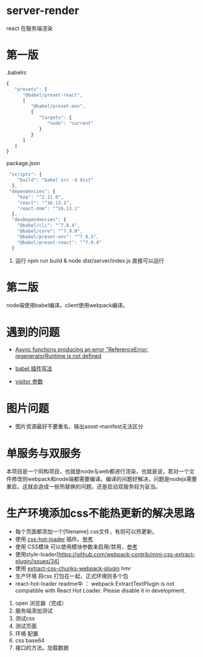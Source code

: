 # server-render
react 在服务端渲染

# 第一版
.babelrc
```js
{
   "presets": [
      "@babel/preset-react",
      [
         "@babel/preset-env",
         {
            "targets": {
               "node": "current"
            }
         }
      ]
   ]
}
```
package.json
```js
 "scripts": {
    "build": "babel src -d dist"
  },
 "dependencies": {
    "koa": "^2.11.0",
    "react": "^16.13.1",
    "react-dom": "^16.13.1"
  },
  "devDependencies": {
    "@babel/cli": "^7.8.4",
    "@babel/core": "^7.9.0",
    "@babel/preset-env": "^7.9.5",
    "@babel/preset-react": "^7.9.4"
  }
```
1. 运行 npm run build & node dist/server/index.js 直接可以运行

# 第二版
node端使用babel编译。client使用webpack编译。

# 遇到的问题
* [Async functions producing an error "ReferenceError: regeneratorRuntime is not defined](https://github.com/babel/babel/issues/5085)

* [babel 插件写法](https://github.com/thejameskyle/babel-handbook)
* [visitor 参数](https://github.com/babel/babel/blob/master/packages/babel-types/src/definitions/es2015.js)

# 图片问题
* 图片资源最好不要重名，输出asset-manifest无法区分

# 单服务与双服务
本项目是一个同构项目，也就是node与web都进行渲染，也就是说，若对一个文件修改则webpack和node端都需要编译。编译的问题好解决，问题是nodejs需要重启，这就会造成一些热替换的问题。还是启动双服务较为妥当。

# 生产环境添加css不能热更新的解决思路
* 每个页面都添加一个[filename].css文件，有则可以热更新。
* 使用 [css-hot-loader](https://www.npmjs.com/package/css-hot-loader) 插件。[参考](https://github.com/neutrinojs/neutrino/issues/802)
* 使用 CSS模块 可以使用模块参数来启用/禁用，[参考](https://60devs.com/webpack-hot-reload-css-modules.html)
* 使用style-loader[https://github.com/webpack-contrib/mini-css-extract-plugin/issues/34]
* 使用 [extract-css-chunks-webpack-plugin](https://www.npmjs.com/package/extract-css-chunks-webpack-plugin) hmr
* 生产环境 将css 打包在一起，正式环境则多个包
* react-hot-loader readme中 ： webpack ExtractTextPlugin is not compatible with React Hot Loader. Please disable it in development. 

1. open 浏览器（完成）
2. 服务端添加测试
3. 测试css
4. 测试页面
5. 环境 配置
6. css base64
7. 接口的方法。加载数据